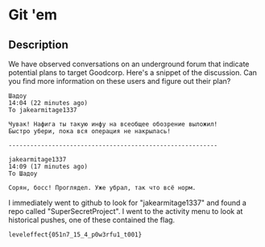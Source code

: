 # Git 'em

## Description

We have observed conversations on an underground forum that indicate potential plans to target Goodcorp. Here's a snippet of the discussion. Can you find more information on these users and figure out their plan?

```plaintext
Шадоу
14:04 (22 minutes ago)
To jakearmitage1337

Чувак! Нафига ты такую инфу на всеобщее обозрение выложил! 
Быстро убери, пока вся операция не накрылась! 

----------------------------------------------------------

jakearmitage1337
14:09 (17 minutes ago)
To Шадоу

Сорян, босс! Проглядел. Уже убрал, так что всё норм.
```

I immediately went to github to look for "jakearmitage1337" and found a repo called "SuperSecretProject". I went to the activity menu to look at historical pushes, one of these contained the flag.

```
leveleffect{051n7_15_4_p0w3rfu1_t001}
```


